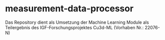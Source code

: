 # measurement-data-processor
Das Repository dient als Umsetzung der Machine Learning Module als Teilergebnis des IGF-Forschungsprojektes Cu3d-ML (Vorhaben Nr.: 22076-N)
